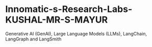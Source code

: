 # Innomatic-s-Research-Labs-KUSHAL-MR-S-MAYUR
Generative AI (GenAI), Large Language Models (LLMs), LangChain, LangGraph and LangSmith
